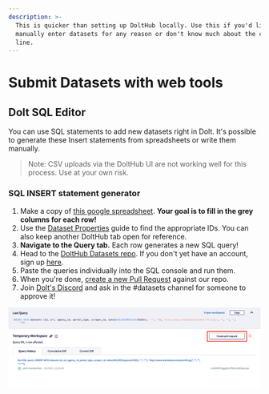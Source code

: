 ```yaml
---
description: >-
  This is quicker than setting up DoltHub locally. Use this if you'd like to
  manually enter datasets for any reason or don't know much about the command
  line.
---
```


# Submit Datasets with web tools

## Dolt SQL Editor

You can use SQL statements to add new datasets right in Dolt. It's possible to generate these Insert statements from spreadsheets or write them manually.

> Note: CSV uploads via the DoltHub UI are not working well for this process. Use at your own risk.

### SQL INSERT statement generator

1. Make a copy of [this google spreadsheet](https://docs.google.com/spreadsheets/d/1qh-6pb6KoIFSQ9qyyzd\_bZIOosD74Sg21VPjbOQ5j3g/edit?usp=sharing). **Your goal is to fill in the grey columns for each row!**
2. Use the [Dataset Properties](find-a-dataset-id.md) guide to find the appropriate IDs. You can also keep another DoltHub tab open for reference.
3. **Navigate to the Query tab.** Each row generates a new SQL query!
4. Head to the [DoltHub Datasets repo](https://www.dolthub.com/repositories/pdap/datasets). If you don't yet have an account, sign up [here](https://www.dolthub.com/signin).
5. Paste the queries individually into the SQL console and run them.
6. When you're done, [create a new Pull Request](https://www.dolthub.com/repositories/pdap/datasets/pulls/new) against our repo.
7. Join [Dolt's Discord](https://discord.gg/Zpu8x4JA) and ask in the #datasets channel for someone to approve it!

![](../../.gitbook/assets/screen-shot-2021-05-02-at-12.10.13-am.png)

